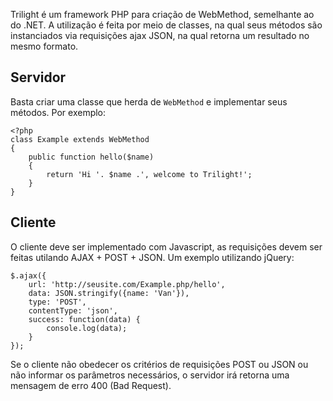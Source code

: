 Trilight é um framework PHP para criação de WebMethod, semelhante ao do .NET. A utilização é feita por meio de classes, na qual seus métodos são instanciados via requisições ajax JSON, na qual retorna um resultado no mesmo formato.

## Servidor ##
Basta criar uma classe que herda de `WebMethod` e implementar seus métodos. Por exemplo:

	<?php
	class Example extends WebMethod
	{
		public function hello($name)
		{
			return 'Hi '. $name .', welcome to Trilight!';
		}
	}

## Cliente ##
O cliente deve ser implementado com Javascript, as requisições devem ser feitas utilando AJAX + POST + JSON. Um exemplo utilizando jQuery:

	$.ajax({
		url: 'http://seusite.com/Example.php/hello',
		data: JSON.stringify({name: 'Van'}),
		type: 'POST',
		contentType: 'json',
		success: function(data) {
			console.log(data);
		}
	});

Se o cliente não obedecer os critérios de requisições POST ou JSON ou não informar os parâmetros necessários, o servidor irá retorna uma mensagem de erro 400 (Bad Request).